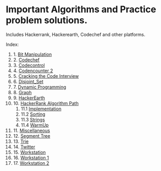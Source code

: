 # Important Algorithms and Practice problem solutions.  
Includes Hackerrank, Hackerearth, Codechef and other platforms.

Index:

<ol>
<li>1.  <a href="https://github.com/saisankargochhayat/algo_quest/tree/master/bit_manipulation">Bit Manipulation</a></li>
<li>2.  <a href="https://github.com/saisankargochhayat/algo_quest/tree/master/codechef">Codechef</a></li>
<li>3.  <a href="https://github.com/saisankargochhayat/algo_quest/tree/master/codecontrol">Codecontrol</a></li>
<li>4.  <a href="https://github.com/saisankargochhayat/algo_quest/tree/master/codencounter2">Codencounter 2</a></li>
<li>5.  <a href="https://github.com/saisankargochhayat/algo_quest/tree/master/cracking%20the%20code%20interview">Cracking the Code Interview</a></li>
<li>6.  <a href="https://github.com/saisankargochhayat/algo_quest/tree/master/disjoint_set">Disjoint_Set</a></li>
<li>7.  <a href="https://github.com/saisankargochhayat/algo_quest/tree/master/dynamic_prog">Dynamic Programming</a></li>
<li>8.  <a href="https://github.com/saisankargochhayat/algo_quest/tree/master/graph">Graph</a></li>
<li>9.  <a href="https://github.com/saisankargochhayat/algo_quest/tree/master/hackerearth">HackerEarth</a></li>
<li>10. <a href="https://github.com/saisankargochhayat/algo_quest/tree/master/hackerrank_algorithm_path">HackerRank Algorithm Path</a>
<ol>
<li>11.1 <a href="https://github.com/saisankargochhayat/algo_quest/tree/master/hackerrank_algorithm_path/Implementation">Implementation</a></li>
<li>11.2 <a href="https://github.com/saisankargochhayat/algo_quest/tree/master/hackerrank_algorithm_path/Sorting">Sorting</a></li>
<li>11.3 <a href="https://github.com/saisankargochhayat/algo_quest/tree/master/hackerrank_algorithm_path/Strings">Strings</a></li>
<li>11.4 <a href="https://github.com/saisankargochhayat/algo_quest/tree/master/hackerrank_algorithm_path/Warmup">WarmUp</a></li>
</ol></li>
<li>11. <a href="https://github.com/tezansahu/algo_quest/tree/master/miscellaneous">Miscellaneous</a></li>    
<li>12. <a href="https://github.com/saisankargochhayat/algo_quest/tree/master/segment_tree">Segment Tree</a></li>
<li>13. <a href="https://github.com/saisankargochhayat/algo_quest/tree/master/trie">Trie</a></li>
<li>14. <a href="https://github.com/saisankargochhayat/algo_quest/tree/master/twitter">Twitter</a></li>
<li>15. <a href="https://github.com/saisankargochhayat/algo_quest/tree/master/workstation">Workstation</a></li>
<li>16. <a href="https://github.com/saisankargochhayat/algo_quest/tree/master/workstation1">Workstation 1</a></li>
<li>17. <a href="https://github.com/saisankargochhayat/algo_quest/tree/master/workstation2">Workstation 2</a></li>
</ol>